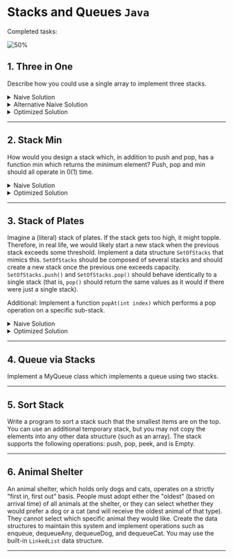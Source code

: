 # Stacks and Queues `Java`

Completed tasks:

![50%](https://progress-bar.dev/50)

## 1. Three in One

Describe how you could use a single array to implement three stacks.

<details>
<summary>Naive Solution </summary>

#### Assumptions

- Stacks with fixed size

#### Complexity

- Time Complexity: 
    - Insert: `O(1)`
    - Delete: `O(1)`
    - Peek: `O(1)`
- Space Complexity: `O(1)`

#### Implementation

   ```java
public class NaiveThreeInOne<T> implements ThreeInOneStack<T> {

    private final T[] arr;
    private final StackPointer first = new StackPointer();
    private final StackPointer second = new StackPointer();
    private final StackPointer third = new StackPointer();
    private final int capacity;
    private int size = 0;

    public NaiveThreeInOne(Class<T> clazz, int size) {
        arr = (T[]) Array.newInstance(clazz, size);
        this.capacity = size;
    }

    public int getFirstSize() {
        return first.getSize();
    }

    public int getSecondSize() {
        return second.getSize();
    }

    public int getThirdSize() {
        return third.getSize();
    }

    @Override
    public T pushFirst(T item) {
        if (size + 1 > capacity) {
            throw new IllegalStateException("Exceed max size");
        }
        if (!first.isInitiated()) {
            first.init(0);
        }

        size++;

        if (first.end < capacity || second.end == -1) {
            return addItem(item, first);
        } else {
            throw new IllegalStateException("Exceed max size");
        }
    }

    @Override
    public T popFirst() {
        return pop(first);
    }

    @Override
    public T peekFirst() {
        return peek(first);
    }

    @Override
    public T pushSecond(T item) {
        if (size + 1 > capacity) {
            throw new IllegalStateException("Exceed max size");
        }
        if (!second.isInitiated()) {
            second.init(Math.max(first.end, (capacity / 3)));
        }
        size++;
        if (second.end < third.end || third.end == -1) {
            return addItem(item, second);
        } else {
            throw new IllegalStateException("Exceed max size");
        }
    }

    @Override
    public T popSecond() {
        return pop(second);
    }

    @Override
    public T peekSecond() {
        return peek(second);
    }

    @Override
    public T pushThird(T item) {
        if (size + 1 > capacity) {
            throw new IllegalStateException("Exceed max size");
        }
        if (!third.isInitiated()) {
            third.init(Math.max(second.end, (capacity / 3) * 2));
        }
        size++;
        if (third.end < capacity) {
            return addItem(item, third);
        } else {
            throw new IllegalStateException("Exceed max size");
        }
    }

    @Override
    public T popThird() {
        return pop(third);
    }

    @Override
    public T peekThird() {
        return peek(third);
    }

    private T peek(StackPointer sp) {
        if (sp.end < 0) {
            throw new IllegalStateException("Stack is empty");
        }
        int index = sp.end;
        return this.arr[index - 1];
    }

    private T pop(StackPointer sp) {
        if (sp.end < 0) {
            throw new IllegalStateException("Stack is empty");
        }
        size--;
        return this.arr[--sp.end];
    }

    private T addItem(T item, StackPointer sp) {
        this.arr[sp.end] = item;
        ++sp.end;
        return this.arr[sp.end - 1];
    }
}
   ```

</details>

<details>
<summary>Alternative Naive Solution</summary>

#### Assumptions

- Stacks with fixed size

#### Complexity

- Time Complexity:
    - Insert: `O(1)`
    - Delete: `O(1)`
    - Peek: `O(1)`
- Space Complexity: `O(1)`

#### Implementation

   ```java
public class FixedMultiStack {
    private final int numberOfStacks = 3;
    private final int stackCapacity;
    private final int[] values;
    private final int[] sizes;

    public FixedMultiStack(int stackSize) {
        stackCapacity = stackSize;
        values = new int[stackSize * numberOfStacks];
        sizes = new int[numberOfStacks];
    }

    public void push(int stackNum, int value) throws IllegalStateException {
        if (isFull(stackNum)) {
            throw new IllegalStateException("Exceed max size");
        }

        sizes[stackNum]++;
        values[indexOfTop(stackNum)] = value;
    }

    public int pop(int stackNum) {
        if (isEmpty(stackNum)) {
            throw new EmptyStackException();
        }

        int topIndex = indexOfTop(stackNum);
        int value = values[topIndex];
        values[topIndex] = 0;
        sizes[stackNum]--; // Shrink
        return value;
    }

    public int peek(int stackNum) {
        if (isEmpty(stackNum)) {
            throw new EmptyStackException();
        }
        return values[indexOfTop(stackNum)];
    }

    public boolean isEmpty(int stackNum) {
        return sizes[stackNum] == 0;
    }

    public boolean isFull(int stackNum) {
        return sizes[stackNum] == stackCapacity;
    }

    private int indexOfTop(int stackNum) {
        int offset = stackNum * stackCapacity;
        int size = sizes[stackNum];
        return offset + size - 1;
    }
}
   ```

</details>

<details>
<summary>Optimized Solution</summary>

#### Complexity

- Time Complexity:
    - Insert: `O(N)` - in case of shift
    - Delete: `O(1)`
    - Peek: `O(1)`
- Space Complexity: `O(1)`

#### Implementation

   ```java
public class MultiStack {
    private final int[] values;
    private final StackInfo[] info;

    public MultiStack(int numberOfStacks, int defaultSize) {
        info = new StackInfo[numberOfStacks];
        for (int i = 0; i < numberOfStacks; ++i) {
            info[i] = new StackInfo(defaultSize * i, defaultSize);
        }
        values = new int[numberOfStacks * defaultSize];
    }

    public void push(int stackNum, int value) {
        if (allStacksAreFull()) {
            throw new IllegalStateException("Exceed max size");
        }

        StackInfo stack = info[stackNum];
        if (stack.isFull()) {
            expand(stackNum);
        }

        ++stack.size;
        values[stack.lastElementIndex()] = value;
    }

    public int pop(int stackNum){
        StackInfo stack = info[stackNum];
        if(stack.isEmpty()){
            throw new EmptyStackException();
        }

        int value = values[stack.lastElementIndex()];
        values[stack.lastElementIndex()] = 0;
        --stack.size;
        return value;
    }

    public int peek(int stackNum){
        StackInfo stack = info[stackNum];
        return values[stack.lastElementIndex()];
    }

    private boolean allStacksAreFull() {
        return numberOfElements() == values.length;
    }

    private int numberOfElements() {
        int size = 0;
        for (StackInfo sd : info) {
            size += sd.size;
        }
        return size;
    }

    private int nextIndex(int index) {
        return adjustIndex(index + 1);
    }

    private int previousIndex(int index) {
        return adjustIndex(index - 1);
    }

    private void expand(int stackNum) {
        shift((stackNum + 1) % info.length);
        ++info[stackNum].capacity;
    }

    private void shift(int stackNum) {
        StackInfo stack = info[stackNum];
        if (stack.size >= stack.capacity) {
            int nextStack = (stackNum + 1) % info.length;
            shift(nextStack);
            ++stack.capacity;
        }

        int index = stack.lastCapacity();
        while (stack.isWithinStackCapacity(index)) {
            values[index] = values[previousIndex(index)];
            index = previousIndex(index);
        }

        values[stack.start] = 0;
        stack.start = nextIndex(stack.start);
        --stack.capacity;
    }

    private int adjustIndex(int index) {
        int max = values.length;
        return ((index % max) + max) % max;
    }

    private class StackInfo {
        public int start, size, capacity;

        public StackInfo(int start, int capacity) {
            this.start = start;
            this.capacity = capacity;
        }

        public boolean isWithinStackCapacity(int index) {
            if (index < 0 || index >= values.length) {
                return false;
            }
            int contiguousIndex = index < start ? index + values.length : index;
            int end = start + capacity;
            return start <= contiguousIndex && contiguousIndex < end;
        }

        public int lastCapacity() {
            return adjustIndex(start + capacity - 1);
        }

        public int lastElementIndex() {
            return adjustIndex(start + size - 1);
        }

        public boolean isFull() {
            return size == capacity;
        }

        public boolean isEmpty() {
            return size == 0;
        }
    }
}
   ```

</details>

<hr/>

## 2. Stack Min

How would you design a stack which, in addition to push and pop, has a function min which returns the minimum element? Push, pop and min
should all operate in 0(1) time.

<details>
<summary>Naive Solution</summary>

#### Complexity

- Time Complexity: `O(1)`

- Space Complexity: `O(N)`

#### Implementation

   ```java
public class StackMin extends Stack<StackMin.NodeWithMin> {

  public void push(int value) {

    super.push(new NodeWithMin(value, Math.min(value, min())));

  }

  public int popValue() {
    return super.pop().value;
  }

  public int min() {
    if (isEmpty()) {
      return Integer.MAX_VALUE;
    } else {
      return peek().min;
    }
  }

  public static class NodeWithMin {
    public int value;
    public int min;

    public NodeWithMin(int value, int min) {
      this.value = value;
      this.min = min;
    }
  }

}
   ```

</details>

<details>
<summary>Optimized Solution</summary>

This method is better because it stores smaller number of min elements.

#### Complexity

- Time Complexity: `O(1)`

- Space Complexity: `O(N)`

#### Implementation

   ```java
public class StackMin extends Stack<Integer> {

  private final Stack<Integer> min = new Stack<>();

  public void push(int value) {
    super.push(value);
    if (value <= min()) {
      min.push(value);
    }
  }

  @Override
  public synchronized Integer pop() {
    int value = super.pop();
    if(value == min()){
      min.pop();
    }
    return value;
  }

  public int min() {
    if (min.isEmpty()) {
      return Integer.MAX_VALUE;
    } else {
      return min.peek();
    }
  }
}
   ```

</details>

<hr/>

## 3. Stack of Plates

Imagine a (literal) stack of plates. If the stack gets too high, it might topple. Therefore, in real life, we would likely start a new stack
when the previous stack exceeds some threshold. Implement a data structure `SetOfStacks` that mimics this. `SetOfStacks` should be composed
of several stacks and should create a new stack once the previous one exceeds capacity. `SetOfStacks.push()` and `SetOfStacks.pop()`
should behave identically to a single stack (that is, `pop()` should return the same values as it would if there were just a single stack).

Additional: Implement a function `popAt(int index)` which performs a pop operation on a specific sub-stack.

<details>
<summary>Naive Solution</summary>

#### Assumptions

No need to implement `popAt` method

#### Complexity

- Time Complexity: `O(1)`

- Space Complexity: `O(N)`

#### Implementation

   ```java
public class SetOfStack {

  private final int capacity;
  private final Stack<Stack<Integer>> stacks = new Stack<>();

  public SetOfStack(int capacity) {
    this.capacity = capacity;
  }

  public void push(int value) {
    if (stacks.empty() || stacks.peek().size() < capacity) {
      stacks.push(new Stack<>());
    }
    stacks.peek().push(value);
  }

  public int pop() {
    if (stacks.empty()) {
      throw new EmptyStackException();
    }
    if (stacks.peek().empty()) {
      stacks.pop();
    }
    if (stacks.empty()) {
      throw new EmptyStackException();
    }
    return stacks.peek().pop();
  }
}

   ```

</details>

<details>
<summary>Optimized Solution</summary>

#### Complexity

- Time Complexity: `O(1)`; `popAt`: `O(N)`

- Space Complexity: `O(N)`

#### Implementation

   ```java
public class SetOfStack {

  private final ArrayList<Stack> stacks = new ArrayList<>();
  private final int capacity;

  public SetOfStack(int capacity) {
    this.capacity = capacity;
  }

  public Stack getLastStack() {
    if (stacks.size() == 0) {
      return null;
    }
    return stacks.get(stacks.size() - 1);
  }

  public void push(int v) {
    Stack last = getLastStack();
    if (last != null && !last.isFull()) {
      last.push(v);
    } else {
      Stack stack = new Stack(capacity);
      stack.push(v);
      stacks.add(stack);
    }
  }

  public int pop() {
    Stack last = getLastStack();
    if (last == null) {
      throw new EmptyStackException();
    }
    int v = last.pop();
    if (last.size == 0) {
      stacks.remove(stacks.size() - 1);
    }
    return v;
  }

  public int popAt(int index) {
    return leftShift(index, true);
  }

  public int leftShift(int index, boolean removeTop) {
    Stack stack = stacks.get(index);
    int removedItem;
    if (removeTop) removedItem = stack.pop();
    else removedItem = stack.removeBottom();
    if (stack.isEmpty()) {
      stacks.remove(index);
    } else if (stacks.size() > index + 1) {
      int v = leftShift(index + 1, false);
      stack.push(v);
    }
    return removedItem;
  }

  public boolean isEmpty() {
    Stack last = getLastStack();
    return last == null || last.isEmpty();
  }
}
   ```

</details>

<hr/>

## 4. Queue via Stacks

Implement a MyQueue class which implements a queue using two stacks.

<hr/>

## 5. Sort Stack

Write a program to sort a stack such that the smallest items are on the top. You can use an additional temporary stack, but you may not copy
the elements into any other data structure (such as an array). The stack supports the following operations: push, pop, peek, and is Empty.

<hr/>

## 6. Animal Shelter

An animal shelter, which holds only dogs and cats, operates on a strictly "first in, first out" basis. People must adopt either the 
"oldest" (based on arrival time) of all animals at the shelter, or they can select whether they would prefer a dog or a cat (and will receive
the oldest animal of that type). They cannot select which specific animal they would like. Create the data structures to maintain this
system and implement operations such as enqueue, dequeueAny, dequeueDog, and dequeueCat. You may use the built-in `LinkedList` data
structure.

<hr/>
